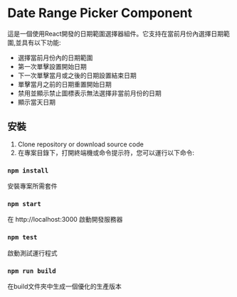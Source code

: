 # Date Range Picker Component

這是一個使用React開發的日期範圍選擇器組件。它支持在當前月份內選擇日期範圍,並具有以下功能:

- 選擇當前月份內的日期範圍
- 第一次單擊設置開始日期
- 下一次單擊當月或之後的日期設置結束日期
- 單擊當月之前的日期重置開始日期
- 禁用並顯示禁止圖標表示無法選擇非當前月份的日期
- 顯示當天日期

## 安裝

1. Clone repository or download source code
2. 在專案目錄下，打開終端機或命令提示符，您可以運行以下命令:

### `npm install`

安裝專案所需套件

### `npm start`

在 http://localhost:3000 啟動開發服務器

### `npm test`

啟動測試運行程式

### `npm run build`

在build文件夾中生成一個優化的生產版本